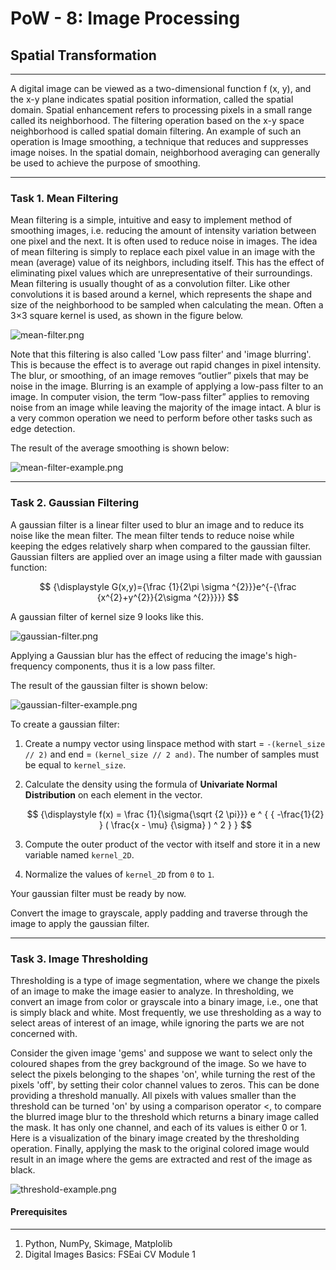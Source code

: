 # PoW - 8: Image Processing

## Spatial Transformation

---

A digital image can be viewed as a two-dimensional function f (x, y), and the x-y plane indicates spatial position information, called the spatial domain. Spatial enhancement refers to processing pixels in a small range called its neighborhood. The filtering operation based on the x-y space neighborhood is called spatial domain filtering. An example of such an operation is Image smoothing, a technique that reduces and suppresses image noises. In the spatial domain, neighborhood averaging can generally be used to achieve the purpose of smoothing.

---

### Task 1. Mean Filtering

Mean filtering is a simple, intuitive and easy to implement method of smoothing images, i.e. reducing the amount of intensity variation between one pixel and the next. It is often used to reduce noise in images. The idea of mean filtering is simply to replace each pixel value in an image with the mean (average) value of its neighbors, including itself. This has the effect of eliminating pixel values which are unrepresentative of their surroundings. Mean filtering is usually thought of as a convolution filter. Like other convolutions it is based around a kernel, which represents the shape and size of the neighborhood to be sampled when calculating the mean. Often a 3×3 square kernel is used, as shown in the figure below.

![mean-filter.png](https://github.com/fse-ai/CV_PoW1_Image-processing/blob/master/resources/images/mean-filter-kernel.png)

Note that this filtering is also called 'Low pass filter' and 'image blurring'. This is because the effect is to average out rapid changes in pixel intensity. The blur, or smoothing, of an image removes “outlier” pixels that may be noise in the image. Blurring is an example of applying a low-pass filter to an image. In computer vision, the term “low-pass filter” applies to removing noise from an image while leaving the majority of the image intact. A blur is a very common operation we need to perform before other tasks such as edge detection.

The result of the average smoothing is shown below:

![mean-filter-example.png](https://github.com/fse-ai/CV_PoW1_Image-processing/blob/master/resources/images/mean-filter-example.png)

---

### Task 2. Gaussian Filtering

A gaussian filter is a linear filter used to blur an image and to reduce its noise like the mean filter. The mean filter tends to reduce noise while keeping the edges relatively sharp when compared to the gaussian filter. Gaussian filters are applied over an image using a filter made with gaussian function:

$$ {\displaystyle G(x,y)={\frac {1}{2\pi \sigma ^{2}}}e^{-{\frac {x^{2}+y^{2}}{2\sigma ^{2}}}}} $$

A gaussian filter of kernel size 9 looks like this.

![gaussian-filter.png](https://github.com/fse-ai/CV_PoW1_Image-processing/blob/master/resources/images/gaussian-filter-kernel.png)

Applying a Gaussian blur has the effect of reducing the image's high-frequency components, thus it is a low pass filter.

The result of the gaussian filter is shown below:

![gaussian-filter-example.png](https://github.com/fse-ai/CV_PoW1_Image-processing/blob/master/resources/images/gaussian-filter-example.png)

To create a gaussian filter:

1. Create a numpy vector using linspace method with start = `-(kernel_size // 2)` and end = `(kernel_size // 2 and)`. The number of samples must be equal to `kernel_size`.

2. Calculate the density using the formula of **Univariate Normal Distribution** on each element in the vector.

    $$ {\displaystyle f(x) = \frac {1}{\sigma{\sqrt {2 \pi}}} e ^ { { -\frac{1}{2} } ( \frac{x - \mu} {\sigma} ) ^ 2 } } $$

3. Compute the outer product of the vector with itself and store it in a new variable named `kernel_2D`.

4. Normalize the values of `kernel_2D` from `0` to `1`.

Your gaussian filter must be ready by now.

Convert the image to grayscale, apply padding and traverse through the image to apply the gaussian filter.

---

### Task 3. Image Thresholding

Thresholding is a type of image segmentation, where we change the pixels of an image to make the image easier to analyze. In thresholding, we convert an image from color or grayscale into a binary image, i.e., one that is simply black and white. Most frequently, we use thresholding as a way to select areas of interest of an image, while ignoring the parts we are not concerned with.

Consider the given image 'gems' and suppose we want to select only the coloured shapes from the grey background of the image. So we have to select the pixels belonging to the shapes 'on', while turning the rest of the pixels 'off', by setting their color channel values to zeros. This can be done providing a threshold manually. All pixels with values smaller than the threshold can be turned 'on' by using a comparison operator <, to compare the blurred image blur to the threshold which returns a binary image called the mask. It has only one channel, and each of its values is either 0 or 1. Here is a visualization of the binary image created by the thresholding operation. Finally, applying the mask to the original colored image would result in an image where the gems are extracted and rest of the image as black.

![threshold-example.png](https://github.com/fse-ai/CV_PoW1_Image-processing/blob/master/resources/images/threshold-example.png)

#### Prerequisites

---

1. Python, NumPy, Skimage, Matplolib
2. Digital Images Basics: FSEai CV Module 1
